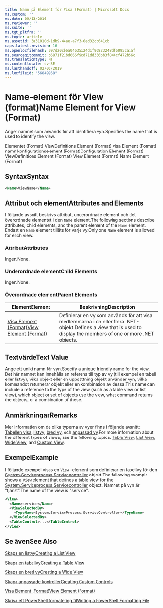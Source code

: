 ```yaml
---
title: Namn på Element för Visa (Format) | Microsoft Docs
ms.custom: ''
ms.date: 09/13/2016
ms.reviewer: ''
ms.suite: ''
ms.tgt_pltfrm: ''
ms.topic: article
ms.assetid: 3a31010d-1db9-44ae-a7f3-6ed32cb641cb
caps.latest.revision: 16
ms.openlocfilehash: 097d20cb6a04635124d1f96823248df6095ca1af
ms.sourcegitcommit: b6871f21bd666f9cd71dd336bb3f844cf472b56c
ms.translationtype: MT
ms.contentlocale: sv-SE
ms.lasthandoff: 02/03/2019
ms.locfileid: "56849268"
---
```

# <a name="name-element-for-view-format"></a><span data-ttu-id="e4170-102">Name-element för View (format)</span><span class="sxs-lookup"><span data-stu-id="e4170-102">Name Element for View (Format)</span></span>

<span data-ttu-id="e4170-103">Anger namnet som används för att identifiera vyn.</span><span class="sxs-lookup"><span data-stu-id="e4170-103">Specifies the name that is used to identify the view.</span></span>

<span data-ttu-id="e4170-104">Elementet (Format) ViewDefinitions Element (Format) visa Element (Format) namn konfigurationselement (Format)</span><span class="sxs-lookup"><span data-stu-id="e4170-104">Configuration Element (Format) ViewDefinitions Element (Format) View Element (Format) Name Element (Format)</span></span>

## <a name="syntax"></a><span data-ttu-id="e4170-105">Syntax</span><span class="sxs-lookup"><span data-stu-id="e4170-105">Syntax</span></span>

```xml
<Name>ViewName</Name>
```

## <a name="attributes-and-elements"></a><span data-ttu-id="e4170-106">Attribut och element</span><span class="sxs-lookup"><span data-stu-id="e4170-106">Attributes and Elements</span></span>

<span data-ttu-id="e4170-107">I följande avsnitt beskrivs attribut, underordnade element och det överordnade elementet i den `Name` element.</span><span class="sxs-lookup"><span data-stu-id="e4170-107">The following sections describe attributes, child elements, and the parent element of the `Name` element.</span></span> <span data-ttu-id="e4170-108">Endast en `Name` element tillåts för varje vy.</span><span class="sxs-lookup"><span data-stu-id="e4170-108">Only one `Name` element is allowed for each view.</span></span>

### <a name="attributes"></a><span data-ttu-id="e4170-109">Attribut</span><span class="sxs-lookup"><span data-stu-id="e4170-109">Attributes</span></span>

<span data-ttu-id="e4170-110">Ingen.</span><span class="sxs-lookup"><span data-stu-id="e4170-110">None.</span></span>

### <a name="child-elements"></a><span data-ttu-id="e4170-111">Underordnade element</span><span class="sxs-lookup"><span data-stu-id="e4170-111">Child Elements</span></span>

<span data-ttu-id="e4170-112">Ingen.</span><span class="sxs-lookup"><span data-stu-id="e4170-112">None.</span></span>

### <a name="parent-elements"></a><span data-ttu-id="e4170-113">Överordnade element</span><span class="sxs-lookup"><span data-stu-id="e4170-113">Parent Elements</span></span>

|<span data-ttu-id="e4170-114">Element</span><span class="sxs-lookup"><span data-stu-id="e4170-114">Element</span></span>|<span data-ttu-id="e4170-115">Beskrivning</span><span class="sxs-lookup"><span data-stu-id="e4170-115">Description</span></span>|
|-------------|-----------------|
|[<span data-ttu-id="e4170-116">Visa Element (Format)</span><span class="sxs-lookup"><span data-stu-id="e4170-116">View Element (Format)</span></span>](./view-element-format.md)|<span data-ttu-id="e4170-117">Definierar en vy som används för att visa medlemmarna i en eller flera .NET-objekt.</span><span class="sxs-lookup"><span data-stu-id="e4170-117">Defines a view that is used to display the members of one or more .NET objects.</span></span>|

## <a name="text-value"></a><span data-ttu-id="e4170-118">Textvärde</span><span class="sxs-lookup"><span data-stu-id="e4170-118">Text Value</span></span>

<span data-ttu-id="e4170-119">Ange ett unikt namn för vyn.</span><span class="sxs-lookup"><span data-stu-id="e4170-119">Specify a unique friendly name for the view.</span></span> <span data-ttu-id="e4170-120">Det här namnet kan innehålla en referens till typ av vy (till exempel en tabell eller listvy), vilka objekt eller en uppsättning objekt använder vyn, vilka kommandot returnerar objekt eller en kombination av dessa.</span><span class="sxs-lookup"><span data-stu-id="e4170-120">This name can include a reference to the type of the view (such as a table view or list view), which object or set of objects use the view, what command returns the objects, or a combination of these.</span></span>

## <a name="remarks"></a><span data-ttu-id="e4170-121">Anmärkningar</span><span class="sxs-lookup"><span data-stu-id="e4170-121">Remarks</span></span>

<span data-ttu-id="e4170-122">Mer information om de olika typerna av vyer finns i följande avsnitt: [Tabellen visa](./creating-a-table-view.md), [listvy](./creating-a-list-view.md), [bred vy](./creating-a-wide-view.md), och [anpassad vy](./creating-custom-controls.md).</span><span class="sxs-lookup"><span data-stu-id="e4170-122">For more information about the different types of views, see the following topics: [Table View](./creating-a-table-view.md), [List View](./creating-a-list-view.md), [Wide View](./creating-a-wide-view.md), and [Custom View](./creating-custom-controls.md).</span></span>

## <a name="example"></a><span data-ttu-id="e4170-123">Exempel</span><span class="sxs-lookup"><span data-stu-id="e4170-123">Example</span></span>

<span data-ttu-id="e4170-124">I följande exempel visas en `View` -element som definierar en tabellvy för den [System.Serviceprocess.Servicecontroller](/dotnet/api/System.ServiceProcess.ServiceController) objekt.</span><span class="sxs-lookup"><span data-stu-id="e4170-124">The following example shows a `View` element that defines a table view for the [System.Serviceprocess.Servicecontroller](/dotnet/api/System.ServiceProcess.ServiceController) object.</span></span> <span data-ttu-id="e4170-125">Namnet på vyn är ”tjänst”.</span><span class="sxs-lookup"><span data-stu-id="e4170-125">The name of the view is "service".</span></span>

```xml
<View>
  <Name>service</Name>
  <ViewSelectedBy>
    <TypeName>System.ServiceProcess.ServiceController</TypeName>
  </ViewSelectedBy>
  <TableControl>...</TableControl>
</View>

```

## <a name="see-also"></a><span data-ttu-id="e4170-126">Se även</span><span class="sxs-lookup"><span data-stu-id="e4170-126">See Also</span></span>

[<span data-ttu-id="e4170-127">Skapa en listvy</span><span class="sxs-lookup"><span data-stu-id="e4170-127">Creating a List View</span></span>](./creating-a-list-view.md)

[<span data-ttu-id="e4170-128">Skapa en tabellvy</span><span class="sxs-lookup"><span data-stu-id="e4170-128">Creating a Table View</span></span>](./creating-a-table-view.md)

[<span data-ttu-id="e4170-129">Skapa en bred vy</span><span class="sxs-lookup"><span data-stu-id="e4170-129">Creating a Wide View</span></span>](./creating-a-wide-view.md)

[<span data-ttu-id="e4170-130">Skapa anpassade kontroller</span><span class="sxs-lookup"><span data-stu-id="e4170-130">Creating Custom Controls</span></span>](./creating-custom-controls.md)

[<span data-ttu-id="e4170-131">Visa Element (Format)</span><span class="sxs-lookup"><span data-stu-id="e4170-131">View Element (Format)</span></span>](./view-element-format.md)

[<span data-ttu-id="e4170-132">Skriva ett PowerShell formatering fil</span><span class="sxs-lookup"><span data-stu-id="e4170-132">Writing a PowerShell Formatting File</span></span>](./writing-a-powershell-formatting-file.md)
